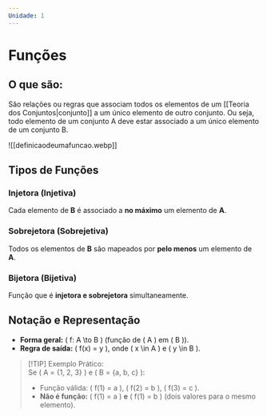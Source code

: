 ```yaml
---
Unidade: 1
---
```

# Funções
## O que são:
São relações ou regras que associam todos os elementos de um [[Teoria dos Conjuntos|conjunto]] a um único elemento de outro conjunto. Ou seja, todo elemento de um conjunto A deve estar associado a um único elemento de um conjunto B.

![[definicaodeumafuncao.webp]]

## Tipos de Funções
### Injetora (Injetiva)
Cada elemento de **B** é associado a **no máximo** um elemento de **A**.  

### Sobrejetora (Sobrejetiva)
Todos os elementos de **B** são mapeados por **pelo menos** um elemento de **A**.  

### Bijetora (Bijetiva)
Função que é **injetora e sobrejetora** simultaneamente.  

## Notação e Representação
- **Forma geral:** \( f: A \to B \) (função de \( A \) em \( B \)).
- **Regra de saída:** \( f(x) = y \), onde \( x \in A \) e \( y \in B \).

> [!TIP] Exemplo Prático:  
> Se \( A = \{1, 2, 3\} \) e \( B = \{a, b, c\} \):  
> - Função válida: \( f(1) = a \), \( f(2) = b \), \( f(3) = c \).  
> - **Não é função:** \( f(1) = a \) **e** \( f(1) = b \) (dois valores para o mesmo elemento).